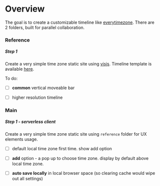 # Overview

The goal is to create a customizable timeline like [everytimezone](https://everytimezone.com/). There are 2 folders, built for parallel collaboration.

### Reference

##### Step 1

Create a very simple time zone static site using [visjs](http://visjs.org/examples/timeline/basicUsage.html). Timeline template is available [here](http://visjs.org/examples/timeline/other/timezone.html). 

To do:  
- [ ] **common** vertical moveable bar
- [ ] higher resolution timeline 


### Main

##### Step 1 - serverless client

Create a very simple time zone static site using ```reference``` folder for UX elements usage. 

- [ ] default local time zone first time. show add option
- [ ] **add** option - a pop up to choose time zone. display by default above local time zone. 
- [ ] **auto save locally** in local browser space (so clearing cache would wipe out all settings)



